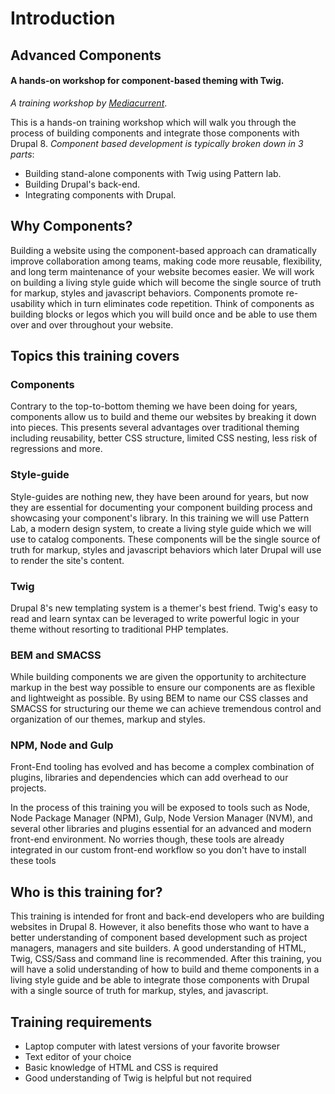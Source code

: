 # Introduction

## Advanced Components

#### A hands-on workshop for component-based theming with Twig.

_A training workshop by_ [_Mediacurrent_](https://mediacurrent.com).

This is a hands-on training workshop which will walk you through the process of building components and integrate those components with Drupal 8. _Component based development is typically broken down in 3 parts_:

* Building stand-alone components with Twig using Pattern lab.
* Building Drupal's back-end.
* Integrating components with Drupal.

## Why Components?

Building a website using the component-based approach can dramatically improve collaboration among teams, making code more reusable, flexibility, and long term maintenance of your website becomes easier. We will work on building a living style guide which will become the single source of truth for markup, styles and javascript behaviors. Components promote re-usability which in turn eliminates code repetition. Think of components as building blocks or legos which you will build once and be able to use them over and over throughout your website.

## Topics this training covers

### Components

Contrary to the top-to-bottom theming we have been doing for years, components allow us to build and theme our websites by breaking it down into pieces. This presents several advantages over traditional theming including reusability, better CSS structure, limited CSS nesting, less risk of regressions and more.

### Style-guide

Style-guides are nothing new, they have been around for years, but now they are essential for documenting your component building process and showcasing your component's library. In this training we will use Pattern Lab, a modern design system, to create a living style guide which we will use to catalog components. These components will be the single source of truth for markup, styles and javascript behaviors which later Drupal will use to render the site's content.

### Twig

Drupal 8's new templating system is a themer's best friend. Twig's easy to read and learn syntax can be leveraged to write powerful logic in your theme without resorting to traditional PHP templates.

### BEM and SMACSS

While building components we are given the opportunity to architecture markup in the best way possible to ensure our components are as flexible and lightweight as possible. By using BEM to name our CSS classes and SMACSS for structuring our theme we can achieve tremendous control and organization of our themes, markup and styles.

### NPM, Node and Gulp

Front-End tooling has evolved and has become a complex combination of plugins, libraries and dependencies which can add overhead to our projects.

In the process of this training you will be exposed to tools such as Node, Node Package Manager \(NPM\), Gulp, Node Version Manager \(NVM\), and several other libraries and plugins essential for an advanced and modern front-end environment. No worries though, these tools are already integrated in our custom front-end workflow so you don't have to install these tools

## Who is this training for?

This training is intended for front and back-end developers who are building websites in Drupal 8. However, it also benefits those who want to have a better understanding of component based development such as project managers, managers and site builders. A good understanding of HTML, Twig, CSS/Sass and command line is recommended. After this training, you will have a solid understanding of how to build and theme components in a living style guide and be able to integrate those components with Drupal with a single source of truth for markup, styles, and javascript.

## Training requirements

* Laptop computer with latest versions of your favorite browser
* Text editor of your choice
* Basic knowledge of HTML and CSS is required
* Good understanding of Twig is helpful but not required


